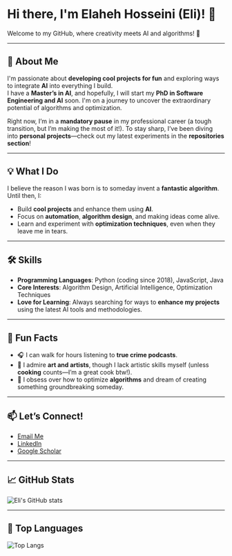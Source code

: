 # Hi there, I'm Elaheh Hosseini (Eli)! 👋  
Welcome to my GitHub, where creativity meets AI and algorithms! 🚀

---

## 🌟 About Me
I'm passionate about **developing cool projects for fun** and exploring ways to integrate **AI** into everything I build.  
I have a **Master’s in AI**, and hopefully, I will start my **PhD in Software Engineering and AI** soon. I'm on a journey to uncover the extraordinary potential of algorithms and optimization.

Right now, I’m in a **mandatory pause** in my professional career (a tough transition, but I’m making the most of it!). To stay sharp, I’ve been diving into **personal projects**—check out my latest experiments in the **repositories section**!  

---

## 💡 What I Do
I believe the reason I was born is to someday invent a **fantastic algorithm**. Until then, I:
- Build **cool projects** and enhance them using **AI**.  
- Focus on **automation**, **algorithm design**, and making ideas come alive.  
- Learn and experiment with **optimization techniques**, even when they leave me in tears.  

---

## 🛠️ Skills
- **Programming Languages**: Python (coding since 2018), JavaScript, Java  
- **Core Interests**: Algorithm Design, Artificial Intelligence, Optimization Techniques  
- **Love for Learning**: Always searching for ways to **enhance my projects** using the latest AI tools and methodologies.  

---

## 🌱 Fun Facts
- 🎧 I can walk for hours listening to **true crime podcasts**.  
- 🎨 I admire **art and artists**, though I lack artistic skills myself (unless **cooking** counts—I’m a great cook btw!).  
- 🧠 I obsess over how to optimize **algorithms** and dream of creating something groundbreaking someday.  

---

## 📫 Let’s Connect!
- [Email Me](mailto:elahe.s.hs98@gmail.com)  
- [LinkedIn](https://www.linkedin.com/in/elaheh-hosseini-5a018a13a/)  
- [Google Scholar](https://scholar.google.com/citations?user=e_HZ8PQAAAAJ&hl=en)  

---

## 📈 GitHub Stats
![Eli's GitHub stats](https://github-readme-stats.vercel.app/api?username=elahe-hosseini98&show_icons=true)

---

## 🚀 Top Languages
![Top Langs](https://github-readme-stats.vercel.app/api/top-langs/?username=elahe-hosseini98&layout=compact)
